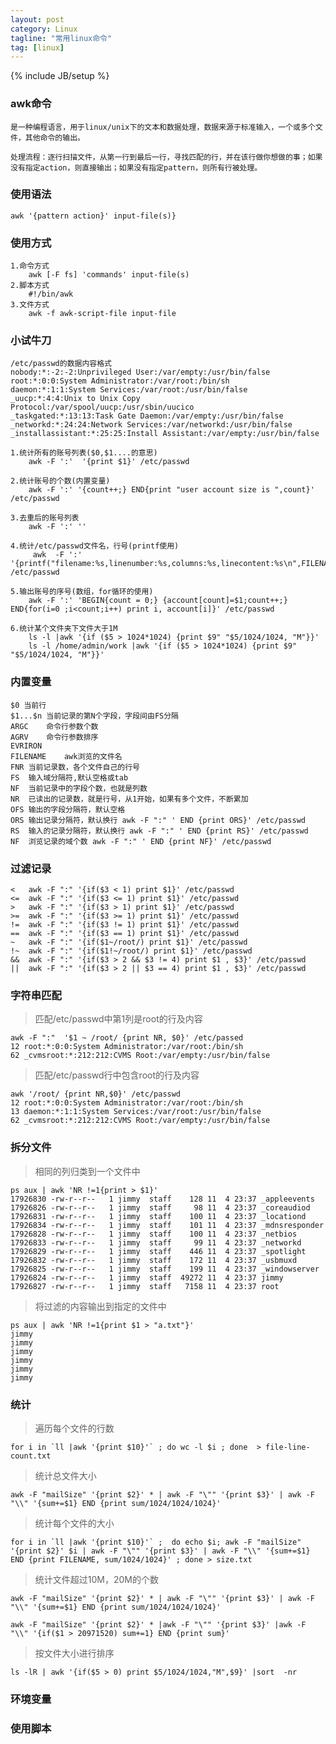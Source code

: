 ```yaml
---
layout: post
category: Linux
tagline: "常用linux命令"
tag: [linux]
---
```

{% include JB/setup %}

### awk命令 
	是一种编程语言，用于linux/unix下的文本和数据处理，数据来源于标准输入，一个或多个文件，其他命令的输出。
	
	处理流程：逐行扫描文件，从第一行到最后一行，寻找匹配的行，并在该行做你想做的事；如果没有指定action，则直接输出；如果没有指定pattern，则所有行被处理。


### 使用语法
	
	awk '{pattern action}' input-file(s)}

### 使用方式
	
	1.命令方式
		awk [-F fs] 'commands' input-file(s)
	2.脚本方式
		#!/bin/awk
	3.文件方式
		awk -f awk-script-file input-file

### 小试牛刀

	/etc/passwd的数据内容格式
	nobody:*:-2:-2:Unprivileged User:/var/empty:/usr/bin/false
	root:*:0:0:System Administrator:/var/root:/bin/sh
	daemon:*:1:1:System Services:/var/root:/usr/bin/false
	_uucp:*:4:4:Unix to Unix Copy Protocol:/var/spool/uucp:/usr/sbin/uucico
	_taskgated:*:13:13:Task Gate Daemon:/var/empty:/usr/bin/false
	_networkd:*:24:24:Network Services:/var/networkd:/usr/bin/false
	_installassistant:*:25:25:Install Assistant:/var/empty:/usr/bin/false
	
	1.统计所有的账号列表($0,$1....的意思)
		awk -F ':'  '{print $1}' /etc/passwd
		
	2.统计账号的个数(内置变量)
		awk -F ':' '{count++;} END{print "user account size is ",count}' /etc/passwd	
		
	3.去重后的账号列表
		awk -F ':' ''
			
	4.统计/etc/passwd文件名，行号(printf使用)
		 awk  -F ':'  '{printf("filename:%s,linenumber:%s,columns:%s,linecontent:%s\n",FILENAME,NR,NF,$0)}' /etc/passwd
		
	5.输出账号的序号(数组，for循环的使用)
		awk -F ':' 'BEGIN{count = 0;} {account[count]=$1;count++;} END{for(i=0 ;i<count;i++) print i, account[i]}' /etc/passwd
	
	6.统计某个文件夹下文件大于1M
		ls -l |awk '{if ($5 > 1024*1024) {print $9" "$5/1024/1024, "M"}}' 
		ls -l /home/admin/work |awk '{if ($5 > 1024*1024) {print $9" "$5/1024/1024, "M"}}' 

### 内置变量
	$0 当前行
	$1...$n	当前记录的第N个字段，字段间由FS分隔
	ARGC	命令行参数个数
	AGRV	命令行参数排序
	EVRIRON	
	FILENAME	awk浏览的文件名
	FNR	当前记录数，各个文件自己的行号
	FS	输入域分隔符,默认空格或tab
	NF	当前记录中的字段个数，也就是列数
	NR	已读出的记录数，就是行号，从1开始，如果有多个文件，不断累加
	OFS	输出的字段分隔符，默认空格
	ORS	输出记录分隔符，默认换行 awk -F ":" ' END {print ORS}' /etc/passwd
	RS	输入的记录分隔符，默认换行 awk -F ":" ' END {print RS}' /etc/passwd
	NF	浏览记录的域个数 awk -F ":" ' END {print NF}' /etc/passwd

###  过滤记录		
	<	awk -F ":" '{if($3 < 1) print $1}' /etc/passwd
	<=	awk -F ":" '{if($3 <= 1) print $1}' /etc/passwd
	>	awk -F ":" '{if($3 > 1) print $1}' /etc/passwd
	>=	awk -F ":" '{if($3 >= 1) print $1}' /etc/passwd
	!=	awk -F ":" '{if($3 != 1) print $1}' /etc/passwd
	==	awk -F ":" '{if($3 == 1) print $1}' /etc/passwd
	~	awk -F ":" '{if($1~/root/) print $1}' /etc/passwd
	!~	awk -F ":" '{if($1!~/root/) print $1}' /etc/passwd
	&&	awk -F ":" '{if($3 > 2 && $3 != 4) print $1 , $3}' /etc/passwd
	||	awk -F ":" '{if($3 > 2 || $3 == 4) print $1 , $3}' /etc/passwd


### 字符串匹配
> 匹配/etc/passwd中第1列是root的行及内容

	awk -F ":"  '$1 ~ /root/ {print NR, $0}' /etc/passed
	12 root:*:0:0:System Administrator:/var/root:/bin/sh
	62 _cvmsroot:*:212:212:CVMS Root:/var/empty:/usr/bin/false

> 匹配/etc/passwd行中包含root的行及内容

	awk '/root/ {print NR,$0}' /etc/passwd
	12 root:*:0:0:System Administrator:/var/root:/bin/sh
	13 daemon:*:1:1:System Services:/var/root:/usr/bin/false
	62 _cvmsroot:*:212:212:CVMS Root:/var/empty:/usr/bin/false

### 拆分文件
> 相同的列归类到一个文件中

	ps aux | awk 'NR !=1{print > $1}'
	17926830 -rw-r--r--   1 jimmy  staff    128 11  4 23:37 _appleevents
	17926826 -rw-r--r--   1 jimmy  staff     98 11  4 23:37 _coreaudiod
	17926831 -rw-r--r--   1 jimmy  staff    100 11  4 23:37 _locationd
	17926834 -rw-r--r--   1 jimmy  staff    101 11  4 23:37 _mdnsresponder
	17926828 -rw-r--r--   1 jimmy  staff    100 11  4 23:37 _netbios
	17926833 -rw-r--r--   1 jimmy  staff     99 11  4 23:37 _networkd
	17926829 -rw-r--r--   1 jimmy  staff    446 11  4 23:37 _spotlight
	17926832 -rw-r--r--   1 jimmy  staff    172 11  4 23:37 _usbmuxd
	17926825 -rw-r--r--   1 jimmy  staff    199 11  4 23:37 _windowserver
	17926824 -rw-r--r--   1 jimmy  staff  49272 11  4 23:37 jimmy
	17926827 -rw-r--r--   1 jimmy  staff   7158 11  4 23:37 root

> 将过滤的内容输出到指定的文件中

	ps aux | awk 'NR !=1{print $1 > "a.txt"}'
	jimmy
	jimmy
	jimmy
	jimmy
	jimmy
	jimmy

### 统计
>遍历每个文件的行数

	for i in `ll |awk '{print $10}'` ; do wc -l $i ; done  > file-line-count.txt
	
>统计总文件大小

	awk -F "mailSize" '{print $2}' * | awk -F "\"" '{print $3}' | awk -F "\\" '{sum+=$1} END {print sum/1024/1024/1024}'

>统计每个文件的大小
	
	for i in `ll |awk '{print $10}'` ;  do echo $i; awk -F "mailSize" '{print $2}' $i | awk -F "\"" '{print $3}' | awk -F "\\" '{sum+=$1} END {print FILENAME, sum/1024/1024}' ; done > size.txt

>统计文件超过10M，20M的个数
	
	awk -F "mailSize" '{print $2}' * | awk -F "\"" '{print $3}' | awk -F "\\" '{sum+=$1} END {print sum/1024/1024/1024}'
	
	awk -F "mailSize" '{print $2}' * |awk -F "\"" '{print $3}' |awk -F "\\" '{if($1 > 20971520) sum+=1} END {print sum}'
	
>按文件大小进行排序

	ls -lR | awk '{if($5 > 0) print $5/1024/1024,"M",$9}' |sort  -nr
	


### 环境变量


### 使用脚本


